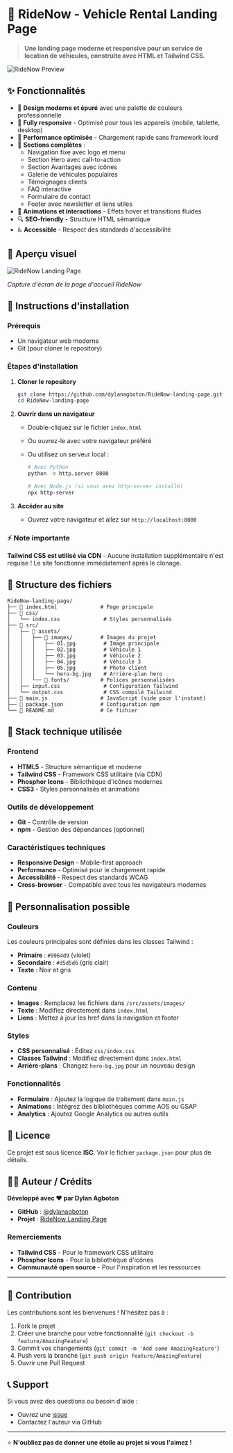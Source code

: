 # 🚗 RideNow - Vehicle Rental Landing Page

> **Une landing page moderne et responsive pour un service de location de véhicules, construite avec HTML et Tailwind CSS.**

![RideNow Preview](/preview.jpg)

## ✨ Fonctionnalités

- 🎨 **Design moderne et épuré** avec une palette de couleurs professionnelle
- 📱 **Fully responsive** - Optimisé pour tous les appareils (mobile, tablette, desktop)
- 🚀 **Performance optimisée** - Chargement rapide sans framework lourd
- 🎯 **Sections complètes** :
  - Navigation fixe avec logo et menu
  - Section Hero avec call-to-action
  - Section Avantages avec icônes
  - Galerie de véhicules populaires
  - Témoignages clients
  - FAQ interactive
  - Formulaire de contact
  - Footer avec newsletter et liens utiles
- 🎪 **Animations et interactions** - Effets hover et transitions fluides
- 🔍 **SEO-friendly** - Structure HTML sémantique
- ♿ **Accessible** - Respect des standards d'accessibilité

## 📸 Aperçu visuel

![RideNow Landing Page](./src/assets/images/01.jpg)

_Capture d'écran de la page d'accueil RideNow_

## 🚀 Instructions d'installation

### Prérequis

- Un navigateur web moderne
- Git (pour cloner le repository)

### Étapes d'installation

1. **Cloner le repository**

   ```bash
   git clone https://github.com/dylanagboton/RideNow-landing-page.git
   cd RideNow-landing-page
   ```

2. **Ouvrir dans un navigateur**

   - Double-cliquez sur le fichier `index.html`
   - Ou ouvrez-le avec votre navigateur préféré
   - Ou utilisez un serveur local :

     ```bash
     # Avec Python
     python -m http.server 8000

     # Avec Node.js (si vous avez http-server installé)
     npx http-server
     ```

3. **Accéder au site**
   - Ouvrez votre navigateur et allez sur `http://localhost:8000`

### ⚡ Note importante

**Tailwind CSS est utilisé via CDN** - Aucune installation supplémentaire n'est requise ! Le site fonctionne immédiatement après le clonage.

## 🧱 Structure des fichiers

```
RideNow-landing-page/
├── 📄 index.html              # Page principale
├── 📁 css/
│   └── index.css              # Styles personnalisés
├── 📁 src/
│   ├── 📁 assets/
│   │   ├── 📁 images/         # Images du projet
│   │   │   ├── 01.jpg         # Image principale
│   │   │   ├── 02.jpg         # Véhicule 1
│   │   │   ├── 03.jpg         # Véhicule 2
│   │   │   ├── 04.jpg         # Véhicule 3
│   │   │   ├── 05.jpg         # Photo client
│   │   │   └── hero-bg.jpg    # Arrière-plan hero
│   │   └── 📁 fonts/          # Polices personnalisées
│   ├── input.css              # Configuration Tailwind
│   └── output.css             # CSS compilé Tailwind
├── 📄 main.js                 # JavaScript (vide pour l'instant)
├── 📄 package.json            # Configuration npm
└── 📄 README.md               # Ce fichier
```

## 🎨 Stack technique utilisée

### Frontend

- **HTML5** - Structure sémantique et moderne
- **Tailwind CSS** - Framework CSS utilitaire (via CDN)
- **Phosphor Icons** - Bibliothèque d'icônes modernes
- **CSS3** - Styles personnalisés et animations

### Outils de développement

- **Git** - Contrôle de version
- **npm** - Gestion des dépendances (optionnel)

### Caractéristiques techniques

- **Responsive Design** - Mobile-first approach
- **Performance** - Optimisé pour le chargement rapide
- **Accessibilité** - Respect des standards WCAG
- **Cross-browser** - Compatible avec tous les navigateurs modernes

## 🧩 Personnalisation possible

### Couleurs

Les couleurs principales sont définies dans les classes Tailwind :

- **Primaire** : `#9964d9` (violet)
- **Secondaire** : `#d5d5d6` (gris clair)
- **Texte** : Noir et gris

### Contenu

- **Images** : Remplacez les fichiers dans `/src/assets/images/`
- **Texte** : Modifiez directement dans `index.html`
- **Liens** : Mettez à jour les href dans la navigation et footer

### Styles

- **CSS personnalisé** : Éditez `css/index.css`
- **Classes Tailwind** : Modifiez directement dans `index.html`
- **Arrière-plans** : Changez `hero-bg.jpg` pour un nouveau design

### Fonctionnalités

- **Formulaire** : Ajoutez la logique de traitement dans `main.js`
- **Animations** : Intégrez des bibliothèques comme AOS ou GSAP
- **Analytics** : Ajoutez Google Analytics ou autres outils

## 📄 Licence

Ce projet est sous licence **ISC**. Voir le fichier `package.json` pour plus de détails.

## 🙋‍♂️ Auteur / Crédits

**Développé avec ❤️ par Dylan Agboton**

- **GitHub** : [@dylanagboton](https://github.com/dylanagboton)
- **Projet** : [RideNow Landing Page](https://github.com/dylanagboton/RideNow-landing-page)

### Remerciements

- **Tailwind CSS** - Pour le framework CSS utilitaire
- **Phosphor Icons** - Pour la bibliothèque d'icônes
- **Communauté open source** - Pour l'inspiration et les ressources

---

## 🤝 Contribution

Les contributions sont les bienvenues ! N'hésitez pas à :

1. Fork le projet
2. Créer une branche pour votre fonctionnalité (`git checkout -b feature/AmazingFeature`)
3. Commit vos changements (`git commit -m 'Add some AmazingFeature'`)
4. Push vers la branche (`git push origin feature/AmazingFeature`)
5. Ouvrir une Pull Request

## 📞 Support

Si vous avez des questions ou besoin d'aide :

- Ouvrez une [issue](https://github.com/dylanagboton/RideNow-landing-page/issues)
- Contactez l'auteur via GitHub

---

⭐ **N'oubliez pas de donner une étoile au projet si vous l'aimez !**

